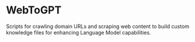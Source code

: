 # WebToGPT
Scripts for crawling domain URLs and scraping web content to build custom knowledge files for enhancing Language Model capabilities.
